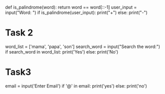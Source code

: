def is_palindrome(word):
    return word == word[::-1]
user_input = input("Word: ")
if is_palindrome(user_input):
    print("+")
else:
    print("-")
# Task 2
word_list = ['mama', 'papa', 'son']
search_word = input("Search the word:")
if search_word in word_list:
    print('Yes')
else:
    print('No')
# Task3
email = input('Enter Email')
if '@' in email:
    print('yes')
else:
    print('no')
